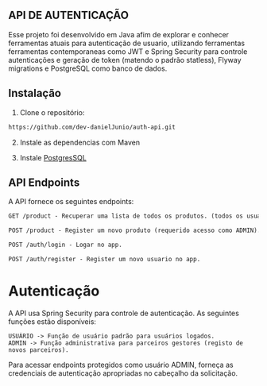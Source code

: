 ## API DE AUTENTICAÇÃO

Esse projeto foi desenvolvido em Java afim de explorar e conhecer ferramentas atuais para autenticação de usuario, utilizando ferramentas ferramentas contemporaneas
como JWT e Spring Security para controle autenticações e geração de token (matendo o padrão statless), Flyway migrations e PostgreSQL como banco de dados.

## Instalação
1. Clone o repositório:

```bash
https://github.com/dev-danielJunio/auth-api.git
```

2. Instale as dependencias com Maven

3.  Instale [PostgresSQL](https://www.postgresql.org/)

## API Endpoints
A API fornece os seguintes endpoints:

```markdown
GET /product - Recuperar uma lista de todos os produtos. (todos os usuários autenticados).

POST /product - Register um novo produto (requerido acesso como ADMIN).

POST /auth/login - Logar no app.

POST /auth/register - Register um novo usuario no app.
```

# Autenticação
A API usa Spring Security para controle de autenticação. As seguintes funções estão disponíveis:

```
USUÁRIO -> Função de usuário padrão para usuários logados.
ADMIN -> Função administrativa para parceiros gestores (registo de novos parceiros).
```
Para acessar endpoints protegidos como usuário ADMIN, forneça as credenciais de autenticação apropriadas no cabeçalho da solicitação.

